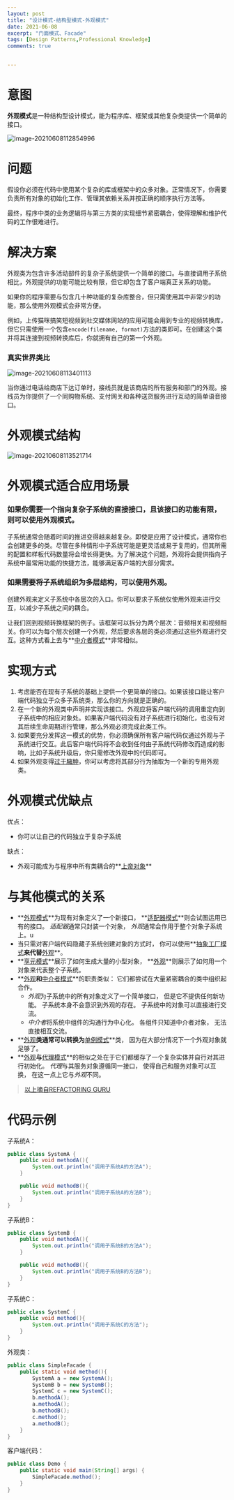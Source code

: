 ```yaml
---
layout: post
title: "设计模式-结构型模式-外观模式"
date: 2021-06-08
excerpt: "门面模式、Facade"
tags: [Design Patterns,Professional Knowledge]
comments: true


---
```


# 意图

**外观模式**是一种结构型设计模式，能为程序库、框架或其他复杂类提供一个简单的接口。

![image-20210608112854996](../../assets/img/image-20210608112854996.png)

# 问题

假设你必须在代码中使用某个复杂的库或框架中的众多对象。正常情况下，你需要负责所有对象的初始化工作、管理其依赖关系并按正确的顺序执行方法等。

最终，程序中类的业务逻辑将与第三方类的实现细节紧密耦合，使得理解和维护代码的工作很难进行。

# 解决方案

外观类为包含许多活动部件的复杂子系统提供一个简单的接口。与直接调用子系统相比，外观提供的功能可能比较有限，但它却包含了客户端真正关系的功能。

如果你的程序需要与包含几十种功能的复杂库整合，但只需使用其中非常少的功能，那么使用外观模式会非常方便。

例如，上传猫咪搞笑短视频到社交媒体网站的应用可能会用到专业的视频转换库，但它只需使用一个包含`encode(filename, format)`方法的类即可。在创建这个类并将其连接到视频转换库后，你就拥有自己的第一个外观。

### 真实世界类比

![image-20210608113401113](../../assets/img/image-20210608113401113.png)

当你通过电话给商店下达订单时，接线员就是该商店的所有服务和部门的外观。接线员为你提供了一个同购物系统、支付网关和各种送货服务进行互动的简单语音接口。

# 外观模式结构

![image-20210608113521714](../../assets/img/image-20210608113521714.png)

# 外观模式适合应用场景

### 如果你需要一个指向复杂子系统的直接接口，且该接口的功能有限，则可以使用外观模式。

子系统通常会随着时间的推进变得越来越复杂。即使是应用了设计模式，通常你也会创建更多的类。尽管在多种情形中子系统可能是更灵活或易于复用的，但其所需的配置和样板代码数量将会增长得更快。为了解决这个问题，外观将会提供指向子系统中最常用功能的快捷方法，能够满足客户端的大部分需求。

### 如果需要将子系统组织为多层结构，可以使用外观。

创建外观来定义子系统中各层次的入口。你可以要求子系统仅使用外观来进行交互，以减少子系统之间的耦合。

让我们回到视频转换框架的例子。该框架可以拆分为两个层次：音频相关和视频相关。你可以为每个层次创建一个外观，然后要求各层的类必须通过这些外观进行交互。这种方式看上去与**<u>中介者模式</u>**非常相似。

# 实现方式

1. 考虑能否在现有子系统的基础上提供一个更简单的接口。如果该接口能让客户端代码独立于众多子系统类，那么你的方向就是正确的。
2. 在一个新的外观类中声明并实现该接口。外观应将客户端代码的调用重定向到子系统中的相应对象处。如果客户端代码没有对子系统进行初始化，也没有对其后续生命周期进行管理，那么外观必须完成此类工作。
3. 如果要充分发挥这一模式的优势，你必须确保所有客户端代码仅通过外观与子系统进行交互。此后客户端代码将不会收到任何由子系统代码修改而造成的影响，比如子系统升级后，你只需修改外观中的代码即可。
4. 如果外观变得<u>过于臃肿</u>，你可以考虑将其部分行为抽取为一个新的专用外观类。

# 外观模式优缺点

优点：

- 你可以让自己的代码独立于复杂子系统

缺点：

- 外观可能成为与程序中所有类耦合的**<u>上帝对象</u>**

# 与其他模式的关系

- **<u>外观模式</u>**为现有对象定义了一个新接口， **<u>适配器模式</u>**则会试图运用已有的接口。 *适配器*通常只封装一个对象， *外观*通常会作用于整个对象子系统上。u
- 当只需对客户端代码隐藏子系统创建对象的方式时， 你可以使用**<u>抽象工厂模式</u>**来代替**<u>外观</u>**。
- **<u>享元模式</u>**展示了如何生成大量的小型对象， **<u>外观</u>**则展示了如何用一个对象来代表整个子系统。
- **<u>外观</u>**和**<u>中介者模式</u>**的职责类似： 它们都尝试在大量紧密耦合的类中组织起合作。
  - *外观*为子系统中的所有对象定义了一个简单接口， 但是它不提供任何新功能。 子系统本身不会意识到外观的存在。 子系统中的对象可以直接进行交流。
  - *中介者*将系统中组件的沟通行为中心化。 各组件只知道中介者对象， 无法直接相互交流。
- **<u>外观</u>**类通常可以转换为**<u>单例模式</u>**类， 因为在大部分情况下一个外观对象就足够了。
- **<u>外观</u>**与**<u>代理模式</u>**的相似之处在于它们都缓存了一个复杂实体并自行对其进行初始化。 *代理*与其服务对象遵循同一接口， 使得自己和服务对象可以互换， 在这一点上它与*外观*不同。

> [以上摘自REFACTORING GURU](https://refactoringguru.cn/design-patterns/facade)

# 代码示例

子系统A：

```java
public class SystemA {
    public void methodA(){
        System.out.println("调用子系统A的方法A");
    }

    public void methodB(){
        System.out.println("调用子系统A的方法B");
    }
}
```

子系统B：

```java
public class SystemB {
    public void methodA(){
        System.out.println("调用子系统B的方法A");
    }

    public void methodB(){
        System.out.println("调用子系统B的方法B");
    }
}
```

子系统C：

```java
public class SystemC {
    public void method(){
        System.out.println("调用子系统C的方法");
    }
}
```

外观类：

```java
public class SimpleFacade {
    public static void method(){
        SystemA a = new SystemA();
        SystemB b = new SystemB();
        SystemC c = new SystemC();
        b.methodA();
        a.methodA();
        b.methodB();
        c.method();
        a.methodB();
    }
}
```

客户端代码：

```java
public class Demo {
    public static void main(String[] args) {
        SimpleFacade.method();
    }
}
```

